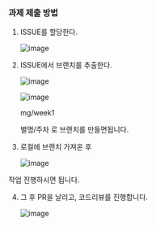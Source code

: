 ### 과제 제출 방법

1. ISSUE를 할당한다.
    
    ![image](https://github.com/CAUSWICT-EDU/BE-B/assets/81310047/6762c11d-ff6d-4d50-b77d-d8bcdcb33323)

    
2. ISSUE에서 브랜치를 추출한다.
    
    ![image](https://github.com/CAUSWICT-EDU/BE-B/assets/81310047/c865f092-5329-464a-9124-5f062bea3914)

    
    ![image](https://github.com/CAUSWICT-EDU/BE-B/assets/81310047/2ac9dfaf-bff5-428b-a304-9cb31780c954)

    
    mg/week1 
    
    별명/주차 로 브랜치를 만들면됩니다.
    
3. 로컬에 브랜치 가져온 후

    ![image](https://github.com/CAUSWICT-EDU/BE-B/assets/81310047/d44e98f5-1151-47e7-a172-661f44852f4b)


작업 진행하시면 됩니다.

4. 그 후 PR을 날리고, 코드리뷰를 진행합니다.
    
    ![image](https://github.com/CAUSWICT-EDU/BE-B/assets/81310047/eaef8878-bef9-49ae-96f6-526bfea247dd)


